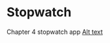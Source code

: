 # Stopwatch
Chapter 4 stopwatch app
[Alt text](/Stopwatch/screenshot/static.PNG?raw=true "Optional Title")


